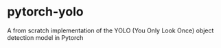 # pytorch-yolo
A from scratch implementation of the YOLO (You Only Look Once) object detection model in Pytorch
